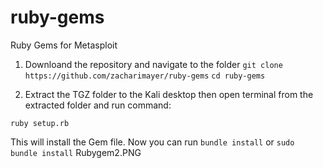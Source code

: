 # ruby-gems
Ruby Gems for Metasploit

1. Downloand the repository and navigate to the folder 
```git clone https://github.com/zacharimayer/ruby-gems```
```cd ruby-gems```

2. Extract the TGZ folder to the Kali desktop then open terminal from the extracted folder and run command: 

```ruby setup.rb```

This will install the Gem file. Now you can run ```bundle install``` or ```sudo bundle install```
Rubygem2.PNG
